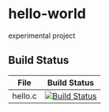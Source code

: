 # hello-world
experimental project

## Build Status

File|Build Status
---|---
hello.c|[![Build Status](https://travis-ci.com/chance-lau/hello-world.svg?branch=master)](https://travis-ci.com/chance-lau/hello-world)

